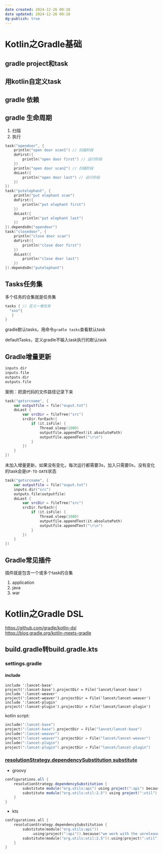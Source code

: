 ```yaml
---
date created: 2024-12-26 00:18
date updated: 2024-12-26 00:18
dg-publish: true
---
```


# Kotlin之Gradle基础

## gradle project和task

## 用kotlin自定义task

## gradle 依赖

## gradle 生命周期

1. 扫描
2. 执行

```kotlin
task("opendoor", {
    println("open door scan1") // 扫描阶段
    doFirst({
        println("open door first") // 运行阶段
    })
    println("open door scan2") // 扫描阶段
    doLast({
        println("open door last") // 运行阶段
    })
})
task("putelephant", {
    println("put elephant scan")
    doFirst({
        println("put elephant first")
    })
    doLast({
        println("put elephant last")
    })
}).dependsOn("opendoor")
task("closedoor", {
    println("close door scan")
    doFirst({
        println("close door first")
    })
    doLast({
        println("close door last")
    })
}).dependsOn("putelephant")
```

## Tasks任务集

多个任务的合集就是任务集

```kotlin
tasks { // 定义一堆任务
  "xxx"{
   }
}
```

gradle默认tasks，用命令`gradle tasks`查看默认task

defaultTasks，定义gradle不输入task执行的默认task

## Gradle增量更新

```kotlin
inputs.dir
inputs.file
outputs.dir
outputs.file
```

案例：把源代码的文件路径记录下来

```kotlin
task("getsrcname", {
    var outputfile = file("ouput.txt")
    doLast {
        var srcDir = fileTree("src")
        srcDir.forEach({
            if (it.isFile) {
                Thread.sleep(1000)
                outputfile.appendText(it.absolutePath)
                outputfile.appendText("\r\n")
            }
        })
    }
})
```

未加入增量更新，如果没有变化，每次运行都需要3s，加入只需要0s，没有变化的task会是`UP-TO-DATE`状态

```kotlin
task("getsrcname", {
    var outputfile = file("ouput.txt")
    inputs.dir("src")
    outputs.file(outputfile)
    doLast {
        var srcDir = fileTree("src")
        srcDir.forEach({
            if (it.isFile) {
                Thread.sleep(1000)
                outputfile.appendText(it.absolutePath)
                outputfile.appendText("\r\n")
            }
        })
    }
})
```

## Gradle常见插件

插件就是包含一个或多个task的合集

1. application
2. java
3. war

# Kotlin之Gradle DSL

<https://github.com/gradle/kotlin-dsl><br /><https://blog.gradle.org/kotlin-meets-gradle>

## build.gradle转build.gradle.kts

### settings.gradle

#### include

```shell
include ':lancet-base'
project(':lancet-base').projectDir = File('lancet/lancet-base')
include ':lancet-weaver'
project(':lancet-weaver').projectDir = File('lancet/lancet-weaver')
include ':lancet-plugin'
project(':lancet-plugin').projectDir = File('lancet/lancet-plugin')
```

kotlin script:

```kotlin
include(":lancet-base")
project(":lancet-base").projectDir = File("lancet/lancet-base")
include(":lancet-weaver")
project(":lancet-weaver").projectDir = File("lancet/lancet-weaver")
include(":lancet-plugin")
project(":lancet-plugin").projectDir = File("lancet/lancet-plugin")
```

### [resolutionStrategy.dependencySubstitution substitute](https://docs.gradle.org/current/userguide/resolution_rules.html#sec:dependency_substitution_rules)

- groovy

```groovy
configurations.all {
    resolutionStrategy.dependencySubstitution {
        substitute module("org.utils:api") using project(":api") because "we work with the unreleased development version"
        substitute module("org.utils:util:2.5") using project(":util")
    }
}
```

- kts

```kotlin
configurations.all {
    resolutionStrategy.dependencySubstitution {
        substitute(module("org.utils:api"))
            .using(project(":api")).because("we work with the unreleased development version")
        substitute(module("org.utils:util:2.5")).using(project(":util"))
    }
}
```
